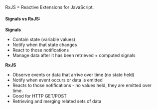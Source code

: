 RxJS = Reactive Extensions for JavaScript.

#### Signals vs RxJS:

**Signals**
- Contain state (variable values)
- Notify when that state changes
- React to those notifications
- Manage data after it has been retrieved + computed signals

**RxJS**
- Observe events or data that arrive over time (no state held)
- Notify when event occurs or data is emitted
- Reacts to those notifications - no values held, they are emitted over time.
- Good for HTTP GET/POST
- Retrieving and merging related sets of data